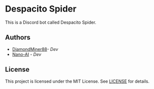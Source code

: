 # Despacito Spider
This is a Discord bot called Despacito Spider.

## Authors
- [DiamondMiner88](https://github.com/DiamondMiner88)- _Dev_
- [Nano-AI](https://github.com/Nano-AI) - _Dev_

## License
This project is licensed under the MIT License. See [LICENSE](https://github.com/DiamondMiner88/despacito-spider/blob/master/LICENSE) for details.
